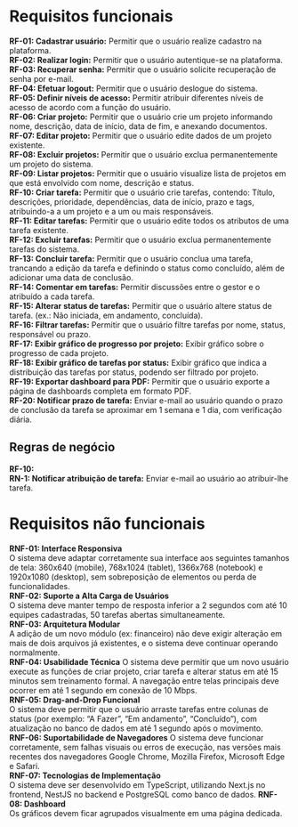 # Requisitos funcionais

**RF-01: Cadastrar usuário:** Permitir que o usuário realize cadastro na plataforma. <br>
**RF-02: Realizar login:** Permitir que o usuário autentique-se na plataforma. <br>
**RF-03: Recuperar senha:** Permitir que o usuário solicite recuperação de senha por e-mail.<br>
**RF-04: Efetuar logout:** Permitir que o usuário deslogue do sistema.<br>
**RF-05: Definir níveis de acesso:** Permitir atribuir diferentes níveis de acesso de acordo com a função do usuário.<br>
**RF-06: Criar projeto:** Permitir que o usuário crie um projeto informando nome, descrição, data de início, data de fim, e anexando documentos.<br>
**RF-07: Editar projeto:** Permitir que o usuário edite dados de um projeto existente.<br>
**RF-08: Excluir projetos:** Permitir que o usuário exclua permanentemente um projeto do sistema.<br>
**RF-09: Listar projetos:** Permitir que o usuário visualize lista de projetos em que está envolvido com nome, descrição e status.<br>
**RF-10: Criar tarefa:** Permitir que o usuário crie tarefas, contendo: Título, descrições, prioridade, dependências, data de início, prazo e tags, atribuindo-a a um projeto e a um ou mais responsáveis. <br>
**RF-11: Editar tarefas:** Permitir que o usuário edite todos os atributos de uma tarefa existente.<br>
**RF-12: Excluir tarefas:** Permitir que o usuário exclua permanentemente tarefas do sistema.<br>
**RF-13: Concluir tarefa:** Permitir que o usuário conclua uma tarefa, trancando a edição da tarefa e definindo o status como concluído, além de adicionar uma data de conclusão. <br>
**RF-14: Comentar em tarefas:** Permitir discussões entre o gestor e o atribuído a cada tarefa.<br>
**RF-15: Alterar status de tarefas:** Permitir que o usuário altere status de tarefa. (ex.: Não iniciada, em andamento, concluída). <br>
**RF-16: Filtrar tarefas:** Permitir que o usuário filtre tarefas por nome, status, responsável ou prazo.<br>
**RF-17: Exibir gráfico de progresso por projeto:** Exibir gráfico sobre o progresso de cada projeto. <br>
**RF-18: Exibir gráfico de tarefas por status:** Exibir gráfico que indica a distribuição das tarefas por status, podendo ser filtrado por projeto. <br>
**RF-19: Exportar dashboard para PDF:** Permitir que o usuário exporte a página de dashboards completa em formato PDF.<br>
**RF-20: Notificar prazo de tarefa:** Enviar e-mail ao usuário quando o prazo de conclusão da tarefa se aproximar em 1 semana e 1 dia, com verificação diária. <br>

## Regras de negócio
**RF-10:**<br>
**RN-1: Notificar atribuição de tarefa:** Enviar e-mail ao usuário ao atribuir-lhe tarefa.


# Requisitos não funcionais
**RNF-01: Interface Responsiva**<br>
O sistema deve adaptar corretamente sua interface aos seguintes tamanhos de tela: 360x640 (mobile), 768x1024 (tablet), 1366x768 (notebook) e 1920x1080 (desktop), sem sobreposição de elementos ou perda de funcionalidades.<br>
**RNF-02: Suporte a Alta Carga de Usuários**<br>
O sistema deve manter tempo de resposta inferior a 2 segundos com até 10 equipes cadastradas, 50 tarefas abertas simultaneamente.<br>
**RNF-03: Arquitetura Modular**<br>
A adição de um novo módulo (ex: financeiro) não deve exigir alteração em mais de dois arquivos já existentes, e o sistema deve continuar operando normalmente.<br>
**RNF-04: Usabilidade Técnica**
O sistema deve permitir que um novo usuário execute as funções de criar projeto, criar tarefa e alterar status em até 15 minutos sem treinamento formal. A navegação entre telas principais deve ocorrer em até 1 segundo em conexão de 10 Mbps.<br>
**RNF-05: Drag-and-Drop Funcional**<br>
O sistema deve permitir que o usuário arraste tarefas entre colunas de status (por exemplo: “A Fazer”, “Em andamento”, “Concluído”), com atualização no banco de dados em até 1 segundo após o movimento.<br>
**RNF-06: Suportabilidade de Navegadores**
O sistema deve funcionar corretamente, sem falhas visuais ou erros de execução, nas versões mais recentes dos navegadores Google Chrome, Mozilla Firefox, Microsoft Edge e Safari.<br>
**RNF-07: Tecnologias de Implementação**<br>
O sistema deve ser desenvolvido em TypeScript, utilizando Next.js no frontend, NestJS no backend e PostgreSQL como banco de dados.
**RNF-08: Dashboard**<br>
Os gráficos devem ficar agrupados visualmente em uma página dedicada.<br>


